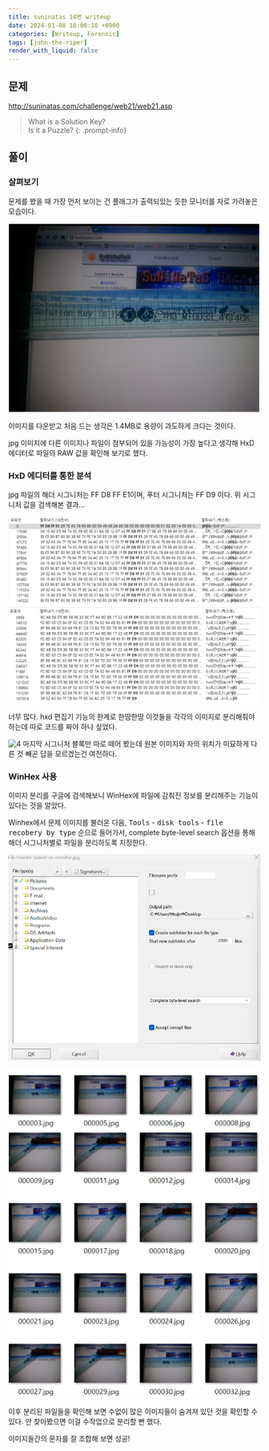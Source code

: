 ```yaml
---
title: suninatas 14번 writeup
date: 2024-01-08 16:00:10 +0900
categories: [Writeup, Forensic]
tags: [john-the-riper]
render_with_liquid: false
---
```


## 문제
http://suninatas.com/challenge/web21/web21.asp

> What is a Solution Key?  
Is it a Puzzle?
{: .prompt-info}

## 풀이

### 살펴보기
문제를 봤을 때 가장 먼저 보이는 건 플래그가 출력되있는 듯한 모니터를 자로 가려놓은 모습이다.

![1](/assets/img/posts/2024-01-06-what.png)

이미지를 다운받고 처음 드는 생각은 1.4MB로 용량이 과도하게 크다는 것이다.

jpg 이미지에 다른 이미지나 파일이 첨부되어 있을 가능성이 가장 높다고 생각해 HxD 에디터로 파일의 RAW 값을 확인해 보기로 했다.

### HxD 에디터를 통한 분석

jpg 파일의 해더 시그니처는 FF D8 FF E1이며, 푸터 시그니처는 FF D9 이다. 위 시그니처 값을 검색해본 결과...

![2](/assets/img/posts/2024-01-06-yoya.png)
![3](/assets/img/posts/2024-01-06-FFD9.png)

너무 많다. hxd 편집기 기능의 한계로 한땀한땀 이것들을 각각의 이미지로 분리해줘야 하는데 따로 코드를 짜야 하나 싶었다.

![4](/assets/img/posts/2024-01-06-bunri.jpg)
마지막 시그니처 블록만 따로 떼어 봤는데 원본 이미지와 자의 위치가 미묘하게 다른 것 빼곤 답을 모르겠는건 여전하다.

### WinHex 사용

이미지 분리를 구글에 검색해보니 WinHex에 파일에 감춰진 정보를 분리해주는 기능이 있다는 것을 알았다.

Winhex에서 문제 이미지를 불러온 다음,
<kbd>Tools</kbd> - <kbd>disk tools</kbd> - <kbd>file recobery by type</kbd>
순으로 들어가서, complete byte-level search 옵션을 통해 해더 시그니처별로 파일을 분리하도록 지정한다.

![5](/assets/img/posts/2024-01-06-winhexgood.png)

![6](/assets/img/posts/2024-01-06-omg.png)

이후 분리된 파일들을 확인해 보면 수없이 많은 이미지들이 숨겨져 있던 것을 확인할 수 있다. 안 찾아봤으면 이걸 수작업으로 분리할 뻔 했다.

이미지들간의 문자를 잘 조합해 보면 성공!